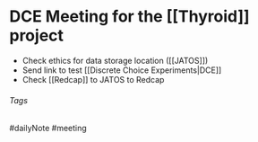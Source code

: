 # DCE Meeting for the [[Thyroid]] project

- Check ethics for data storage location ([[JATOS]])
- Send link to test [[Discrete Choice Experiments|DCE]]
- Check [[Redcap]] to JATOS to Redcap

###### Tags

#dailyNote #meeting